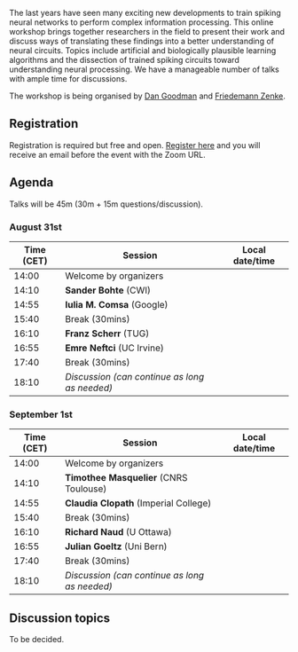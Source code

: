 The last years have seen many exciting new developments to train spiking neural networks to perform complex information processing. This online workshop brings together researchers in the field to present their work and discuss ways of translating these findings into a better understanding of neural circuits. Topics include artificial and biologically plausible learning algorithms and the dissection of trained spiking circuits toward understanding neural processing. We have a manageable number of talks with ample time for discussions.

The workshop is being organised by [Dan Goodman](https://neural-reckoning.org) and [Friedemann Zenke](https://fzenke.net/).

## Registration

Registration is required but free and open. [Register here](https://www.eventbrite.co.uk/e/spiking-neural-networks-as-universal-function-approximators-tickets-114419361390) and you will receive an email before the event with the Zoom URL.

## Agenda

Talks will be 45m (30m + 15m questions/discussion).

### August 31st

<script language="javascript">
	function LT(d, t) {
		var date = new Date(d+' 2020 '+t+' UTC+2');
		document.write(date.toString());
	}
</script>

Time (CET) | Session | Local date/time
-----------|---------|----------------
14:00 | Welcome by organizers | <script language="javascript">LT('31 Aug', '14:00')</script>
14:10 | **Sander Bohte** (CWI) | <script language="javascript">LT('31 Aug', '14:10')</script>
14:55 | **Iulia M. Comsa** (Google) | <script language="javascript">LT('31 Aug', '14:55')</script>
15:40 | Break (30mins) | <script language="javascript">LT('31 Aug', '15:40')</script>
16:10 | **Franz Scherr** (TUG) | <script language="javascript">LT('31 Aug', '16:10')</script>
16:55 | **Emre Neftci** (UC Irvine) | <script language="javascript">LT('31 Aug', '16:55')</script>
17:40 | Break (30mins) | <script language="javascript">LT('31 Aug', '17:40')</script>
18:10 | *Discussion (can continue as long as needed)* | <script language="javascript">LT('31 Aug', '18:10')</script>

### September 1st

Time (CET) | Session | Local date/time
-----------|---------|----------------
14:00 | Welcome by organizers | <script language="javascript">LT('1 Sep', '14:00')</script>
14:10 | **Timothee Masquelier** (CNRS Toulouse) | <script language="javascript">LT('1 Sep', '14:10')</script>
14:55 | **Claudia Clopath** (Imperial College) | <script language="javascript">LT('1 Sep', '14:55')</script>
15:40 | Break (30mins) | <script language="javascript">LT('1 Sep', '15:40')</script>
16:10 | **Richard Naud** (U Ottawa) | <script language="javascript">LT('1 Sep', '16:10')</script>
16:55 | **Julian Goeltz** (Uni Bern) | <script language="javascript">LT('1 Sep', '16:55')</script>
17:40 | Break (30mins) | <script language="javascript">LT('1 Sep', '17:40')</script>
18:10 | *Discussion (can continue as long as needed)* | <script language="javascript">LT('1 Sep', '18:10')</script>

## Discussion topics

To be decided.
